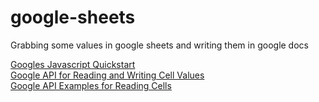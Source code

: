 # google-sheets
Grabbing some values in google sheets and writing them in google docs

[Googles Javascript Quickstart](https://developers.google.com/sheets/api/quickstart/js#python-3.x)
<br />
[Google API for Reading and Writing Cell Values](https://developers.google.com/sheets/api/guides/values)
<br />
[Google API Examples for Reading Cells](https://developers.google.com/sheets/api/samples/reading)
